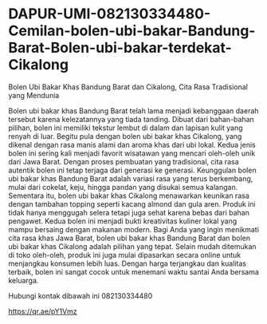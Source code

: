 # DAPUR-UMI-082130334480-Cemilan-bolen-ubi-bakar-Bandung-Barat-Bolen-ubi-bakar-terdekat-Cikalong

Bolen Ubi Bakar Khas Bandung Barat dan Cikalong, Cita Rasa Tradisional yang Mendunia

Bolen ubi bakar khas Bandung Barat telah lama menjadi kebanggaan daerah tersebut karena kelezatannya yang tiada tanding. Dibuat dari bahan-bahan pilihan, bolen ini memiliki tekstur lembut di dalam dan lapisan kulit yang renyah di luar. Begitu pula dengan bolen ubi bakar khas Cikalong, yang dikenal dengan rasa manis alami dan aroma khas dari ubi lokal. Kedua jenis bolen ini sering kali menjadi favorit wisatawan yang mencari oleh-oleh unik dari Jawa Barat. Dengan proses pembuatan yang tradisional, cita rasa autentik bolen ini tetap terjaga dari generasi ke generasi.
Keunggulan bolen ubi bakar khas Bandung Barat adalah variasi rasa yang terus berkembang, mulai dari cokelat, keju, hingga pandan yang disukai semua kalangan. Sementara itu, bolen ubi bakar khas Cikalong menawarkan keunikan rasa dengan tambahan topping seperti kacang almond dan gula aren. Produk ini tidak hanya menggugah selera tetapi juga sehat karena bebas dari bahan pengawet. Kedua bolen ini menjadi bukti kreativitas kuliner lokal yang mampu bersaing dengan makanan modern.
Bagi Anda yang ingin menikmati cita rasa khas Jawa Barat, bolen ubi bakar khas Bandung Barat dan bolen ubi bakar khas Cikalong adalah pilihan yang tepat. Selain mudah ditemukan di toko oleh-oleh, produk ini juga mulai dipasarkan secara online untuk menjangkau konsumen lebih luas. Dengan harga terjangkau dan kualitas terbaik, bolen ini sangat cocok untuk menemani waktu santai Anda bersama keluarga.

Hubungi kontak dibawah ini 
082130334480

https://qr.ae/pY1Vmz
